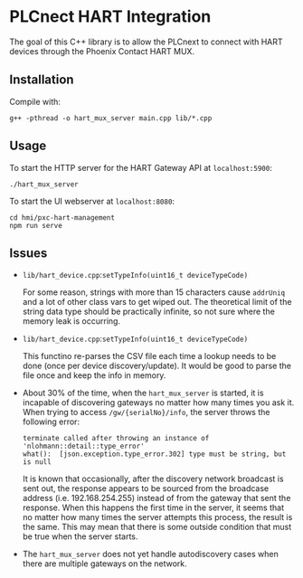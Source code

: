 # PLCnect HART Integration

The goal of this C++ library is to allow the PLCnext to connect with HART devices through the Phoenix Contact HART MUX.

## Installation
Compile with:
```
g++ -pthread -o hart_mux_server main.cpp lib/*.cpp
```

## Usage
To start the HTTP server for the HART Gateway API at `localhost:5900`:
```
./hart_mux_server
```

To start the UI webserver at `localhost:8080`:
```
cd hmi/pxc-hart-management
npm run serve
```


## Issues
* `lib/hart_device.cpp`:`setTypeInfo(uint16_t deviceTypeCode)`
    
    For some reason, strings with more than 15 characters cause `addrUniq` and a lot of other class vars to get wiped out. The theoretical limit of the string data type should be practically infinite, so not sure where the memory leak is occurring.
    
* `lib/hart_device.cpp`:`setTypeInfo(uint16_t deviceTypeCode)`

    This functino re-parses the CSV file each time a lookup needs to be done (once per device discovery/update). It would be good to parse the file once and keep the info in memory.

* About 30% of the time, when the `hart_mux_server` is started, it is incapable of discovering gateways no matter how many times you ask it. When trying to access `/gw/{serialNo}/info`, the server throws the following error:
    ```
    terminate called after throwing an instance of 'nlohmann::detail::type_error'
    what():  [json.exception.type_error.302] type must be string, but is null
    ```

    It is known that occasionally, after the discovery network broadcast is sent out, the response appears to be sourced from the broadcase address (i.e. 192.168.254.255) instead of from the gateway that sent the response. When this happens the first time in the server, it seems that no matter how many times the server attempts this process, the result is the same. This may mean that there is some outside condition that must be true when the server starts.

* The `hart_mux_server` does not yet handle autodiscovery cases when there are multiple gateways on the network.